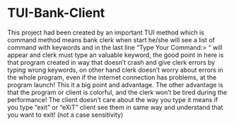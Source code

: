 # TUI-Bank-Client
This project had been created by an important TUI method which is command method means bank clerk when start he/she will see a list of command with keywords and in the last line “Type Your Command:> “ will appear and clerk must type an valuable keyword, the good point in here is that program created in way that doesn’t crash and give clerk errors by typing wrong keywords, on other hand clerk doesn’t worry about errors in the whole program, even if the internet connection has problems, at the program launch! This it a big point and advantage. The other advantage is that the program or client is colorful, and the clerk won’t be tired during the performance! The client doesn’t care about the way you type it means if you type “exit” or “eXiT” client see them in same way and understand that you want to exit! (not a case sensitivity)
